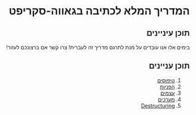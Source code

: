 <div dir='rtl' align='right' style="    list-style-type: none;">
  <h1>המדריך המלא לכתיבה בגאווה-סקריפט</h1p>
  <h2>תוכן עיניינים</h2>
בימים אלו אנו עובדים על מנת לתרגם מדריך זה לעברית! צרו קשר אם ברצונכם לעזור!

## תוכן עניינים
  1. [טיפוסים](#types)
  1. [הפניות](#references)
  1. [עצמים](#objects)
  1. [מערכים](#objects)
  1. [Destructuring](#destructuring)


</div>
